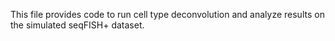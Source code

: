 This file provides code to run cell type deconvolution and analyze results on the simulated seqFISH+ dataset.
